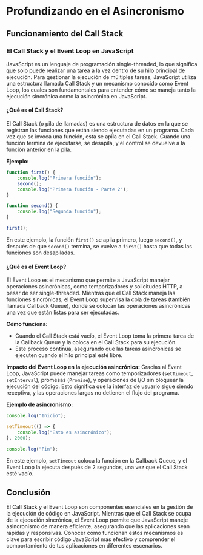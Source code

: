 # Profundizando en el Asincronismo

## Funcionamiento del Call Stack

### El Call Stack y el Event Loop en JavaScript

JavaScript es un lenguaje de programación single-threaded, lo que significa que solo puede realizar una tarea a la vez dentro de su hilo principal de ejecución. Para gestionar la ejecución de múltiples tareas, JavaScript utiliza una estructura llamada Call Stack y un mecanismo conocido como Event Loop, los cuales son fundamentales para entender cómo se maneja tanto la ejecución sincrónica como la asincrónica en JavaScript.

#### ¿Qué es el Call Stack?

El Call Stack (o pila de llamadas) es una estructura de datos en la que se registran las funciones que están siendo ejecutadas en un programa. Cada vez que se invoca una función, esta se apila en el Call Stack. Cuando una función termina de ejecutarse, se desapila, y el control se devuelve a la función anterior en la pila.

**Ejemplo:**

```javascript
function first() {
    console.log("Primera función");
    second();
    console.log("Primera función - Parte 2");
}

function second() {
    console.log("Segunda función");
}

first();
```

En este ejemplo, la función `first()` se apila primero, luego `second()`, y después de que `second()` termina, se vuelve a `first()` hasta que todas las funciones son desapiladas.

#### ¿Qué es el Event Loop?

El Event Loop es el mecanismo que permite a JavaScript manejar operaciones asincrónicas, como temporizadores y solicitudes HTTP, a pesar de ser single-threaded. Mientras que el Call Stack maneja las funciones sincrónicas, el Event Loop supervisa la cola de tareas (también llamada Callback Queue), donde se colocan las operaciones asincrónicas una vez que están listas para ser ejecutadas.

**Cómo funciona:**

- Cuando el Call Stack está vacío, el Event Loop toma la primera tarea de la Callback Queue y la coloca en el Call Stack para su ejecución.
- Este proceso continúa, asegurando que las tareas asincrónicas se ejecuten cuando el hilo principal esté libre.

**Impacto del Event Loop en la ejecución asincrónica:** Gracias al Event Loop, JavaScript puede manejar tareas como temporizadores (`setTimeout`, `setInterval`), promesas (`Promise`), y operaciones de I/O sin bloquear la ejecución del código. Esto significa que la interfaz de usuario sigue siendo receptiva, y las operaciones largas no detienen el flujo del programa.

**Ejemplo de asincronismo:**

```javascript
console.log("Inicio");

setTimeout(() => {
    console.log("Esto es asincrónico");
}, 2000);

console.log("Fin");
```

En este ejemplo, `setTimeout` coloca la función en la Callback Queue, y el Event Loop la ejecuta después de 2 segundos, una vez que el Call Stack esté vacío.

## Conclusión

El Call Stack y el Event Loop son componentes esenciales en la gestión de la ejecución de código en JavaScript. Mientras que el Call Stack se ocupa de la ejecución sincrónica, el Event Loop permite que JavaScript maneje asincronismo de manera eficiente, asegurando que las aplicaciones sean rápidas y responsivas. Conocer cómo funcionan estos mecanismos es clave para escribir código JavaScript más efectivo y comprender el comportamiento de tus aplicaciones en diferentes escenarios.